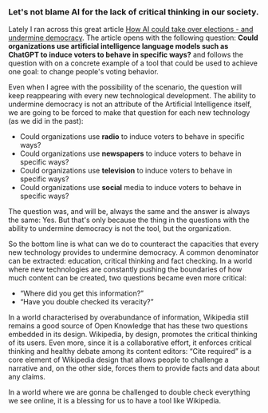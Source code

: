 ### Let's not blame AI for the lack of critical thinking in our society.

Lately I ran across this great article [How AI could take over elections - and undermine democracy](https://medium.com/the-conversation/how-ai-could-take-over-elections-and-undermine-democracy-83a923b54b4a). The article opens with the following question: **Could organizations use artificial intelligence language models such as ChatGPT to induce voters to behave in specific ways?** and follows the question with on a concrete example of a tool that could be used to achieve one goal: to change people's voting behavior.

Even when I agree with the possibility of the scenario, the question will keep reappearing with every new technological development. The ability to undermine democracy is not an attribute of the Artificial Intelligence itself, we are going to be forced to make that question for each new technology (as we did in the past):

*   Could organizations use **radio** to induce voters to behave in specific ways?
*   Could organizations use **newspapers** to induce voters to behave in specific ways?
*   Could organizations use **television** to induce voters to behave in specific ways?
*   Could organizations use **social** media to induce voters to behave in specific ways?

The question was, and will be, always the same and the answer is always the same: Yes. But that's only because the thing in the questions with the ability to undermine democracy is not the tool, but the organization.

So the bottom line is what can we do to counteract the capacities that every new technology provides to undermine democracy. A common denominator can be extracted: education, critical thinking and fact checking. In a world where new technologies are constantly pushing the boundaries of how much content can be created, two questions became even more critical:

*   “Where did you get this information?”
*   “Have you double checked its veracity?”

In a world characterised by overabundance of information, Wikipedia still remains a good source of Open Knowledge that has these two questions embedded in its design. Wikipedia, by design, promotes the critical thinking of its users. Even more, since it is a collaborative effort, it enforces critical thinking and healthy debate among its content editors: “Cite required” is a core element of Wikipedia design that allows people to challenge a narrative and, on the other side, forces them to provide facts and data about any claims.

In a world where we are gonna be challenged to double check everything we see online, it is a blessing for us to have a tool like Wikipedia.

